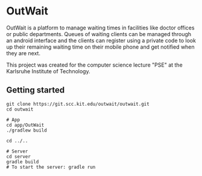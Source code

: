 # OutWait
OutWait is a platform to manage waiting times in facilities like doctor offices or public departments. Queues of waiting clients can be managed through an android interface and the clients can register using a private code to look up their remaining waiting time on their mobile phone and get notified when they are next.

This project was created for the computer science lecture "PSE" at the Karlsruhe Institute of Technology.

## Getting started
```
git clone https://git.scc.kit.edu/outwait/outwait.git
cd outwait

# App
cd app/OutWait
./gradlew build

cd ../..

# Server
cd server
gradle build
# To start the server: gradle run

```
